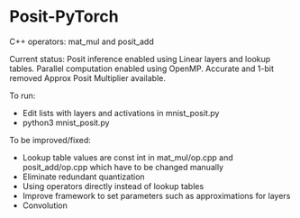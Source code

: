 # Posit-PyTorch
C++ operators: mat_mul and posit_add

Current status: Posit inference enabled using Linear layers and lookup tables. Parallel computation enabled using OpenMP. Accurate and 1-bit removed Approx Posit Multiplier available.

To run:
 - Edit lists with layers and activations in mnist_posit.py
 - python3 mnist_posit.py

To be improved/fixed:
 - Lookup table values are const int in mat_mul/op.cpp and posit_add/op.cpp which have to be changed manually
 - Eliminate redundant quantization
 - Using operators directly instead of lookup tables
 - Improve framework to set parameters such as approximations for layers
 - Convolution 
